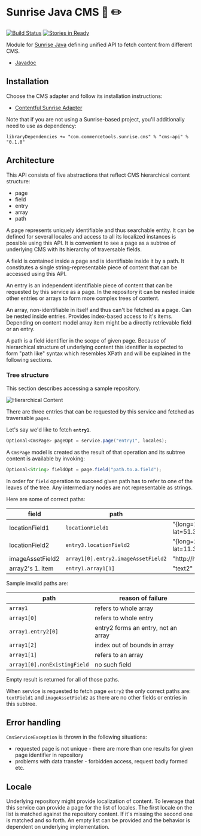 Sunrise Java CMS :sunrise: :pencil2:
==================

[![Build Status](https://travis-ci.org/commercetools/commercetools-sunrise-java-cms.svg?branch=master)](https://travis-ci.org/commercetools/commercetools-sunrise-java-cms) [![Stories in Ready](https://badge.waffle.io/commercetools/commercetools-sunrise-java-cms.png?label=ready&title=Ready)](https://waffle.io/commercetools/commercetools-sunrise-java-cms)

Module for [Sunrise Java](https://github.com/sphereio/commercetools-sunrise-java)
defining unified API to fetch content from different CMS.

* [Javadoc](https://commercetools.github.io/commercetools-sunrise-java-cms/javadoc/index.html)

## Installation
Choose the CMS adapter and follow its installation instructions:

- [Contentful Sunrise Adapter](/cms-contentful)

Note that if you are not using a Sunrise-based project, you'll additionally need to use as dependency:
```
libraryDependencies += "com.commercetools.sunrise.cms" % "cms-api" % "0.1.0"
```

## Architecture

This API consists of five abstractions that reflect CMS hierarchical content structure:

* page
* field
* entry
* array
* path

A page represents uniquely identifiable and thus searchable entity.
It can be defined for several locales and access to all its
localized instances is possible using this API.
It is convenient to see a page as a subtree of underlying CMS with its
hierarchy of traversable fields.

A field is contained inside a page and is identifiable inside it by
a path. It constitutes a single string-representable piece of content
that can be accessed using this API.

An entry is an independent identifiable piece of content that can be requested by this service as a page.
In the repository it can be nested inside other entries or arrays to form more complex trees of content.

An array, non-identifiable in itself and thus can't be fetched as a page. Can be nested inside entries. Provides index-based access to it's items.
Depending on content model array item might be a directly retrievable field or an entry.

A path is a field identifier in the scope of given page.
Because of hierarchical structure of underlying content this identifier
is expected to form "path like" syntax which resembles XPath and will be
explained in the following sections.

### Tree structure

This section describes accessing a sample repository.

![Hierarchical Content](doc/tree.png)

There are three entries that can be requested by this service and fetched as traversable `pages`.

Let's say we'd like to fetch **`entry1`**.

```Java
Optional<CmsPage> pageOpt = service.page("entry1", locales);
```

A `CmsPage` model is created as the result of that operation and its subtree content is available by invoking:

```Java
Optional<String> fieldOpt = page.field("path.to.a.field");
```

In order for `field` operation to succeed given path has to refer to one of the leaves of the tree.
Any intermediary nodes are not representable as strings.

Here are some of correct paths:

field | path | result
----- | ---- | ------
locationField1 | `locationField1` | "{long=19.62, lat=51.37}"
locationField2 | `entry3.locationField2` | "{long=21.62, lat=11.37}"
imageAssetField2 | `array1[0].entry2.imageAssetField2` | "http://host/file2.img"
array2's 1. item | `entry1.array1[1]` | "text2"

Sample invalid paths are:

path | reason of failure
---- | -----------------
`array1` | refers to whole array
`array1[0]` | refers to whole entry
`array1.entry2[0]` | entry2 forms an entry, not an array
`array1[2]` | index out of bounds in array
`array1[1]` | refers to an array
`array1[0].nonExistingField` | no such field

Empty result is returned for all of those paths.

When service is requested to fetch page `entry2` the only correct paths are: `textField1` and `imageAssetField2` as there are no other fields or entries in this subtree.

## Error handling

`CmsServiceException` is thrown in the following situations:

- requested page is not unique - there are more than one results for given page identifier in repository
- problems with data transfer - forbidden access, request badly formed etc.

## Locale

Underlying repository might provide localization of content. To leverage that this service can provide a page
for the list of locales. The first locale on the list is matched against the repository content.
If it's missing the second one is matched and so forth. An empty list can be provided and the behavior is 
dependent on underlying implementation.
